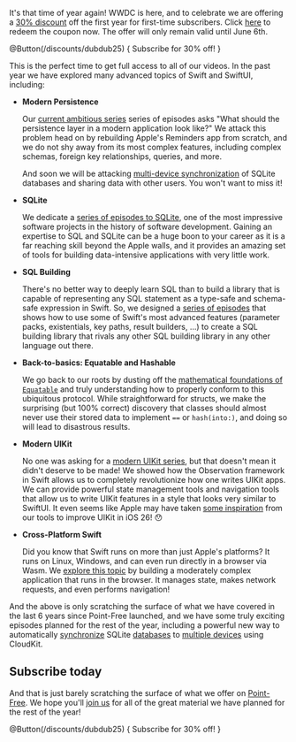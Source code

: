 It's that time of year again! WWDC is here, and to celebrate we are offering a 
[30% discount](/discounts/dubdub25) off the first year for first-time subscribers. Click
[here](/discounts/dubdub25) to redeem the coupon now. The offer will only remain valid until June 
6th.

@Button(/discounts/dubdub25) {
  Subscribe for 30% off!
}

This is the perfect time to get full access to all of our videos. In the past year we have explored 
many advanced topics of Swift and SwiftUI, including:

* **Modern Persistence**

  Our [current ambitious series][modern-persistence-collection] series of episodes asks "What should
  the persistence layer in a modern application look like?" We attack this problem head on by 
  rebuilding Apple's Reminders app from scratch, and we do not shy away from its most complex 
  features, including complex schemas, foreign key relationships, queries, and more.
  
  And soon we will be attacking 
  [multi-device synchronization](https://x.com/pointfreeco/status/1925944881853174212) of SQLite 
  databases and sharing data with other users. You won't want to miss it!

* **SQLite**

  We dedicate a [series of episodes to SQLite][sqlite-collection], one of the most impressive 
  software projects in the history of software development. Gaining an expertise to SQL and SQLite 
  can be a huge boon to your career as it is a far reaching skill beyond the Apple walls, and it 
  provides an amazing set of tools for building data-intensive applications with very little work. 

* **SQL Building**
  
  There's no better way to deeply learn SQL than to build a library that is capable of 
  representing any SQL statement as a type-safe and schema-safe expression in Swift. So, we
  designed a [series of episodes][sql-building-collection] that shows how to use some of Swift's
  most advanced features (parameter packs, existentials, key paths, result builders, …) to create
  a SQL building library that rivals any other SQL building library in any other language out there.

* **Back-to-basics: Equatable and Hashable**

  We go back to our roots by dusting off the 
  [mathematical foundations of `Equatable`][back-to-basics] and truly understanding how to properly 
  conform to this ubiquitous protocol. While straightforward for structs, we make the surprising 
  (but 100% correct) discovery that classes should almost never use their stored data to implement 
  `==` or `hash(into:)`, and doing so will lead to disastrous results. 
  
  [back-to-basics]: /collections/back-to-basics/equatable-and-hashable

* **Modern UIKit**

  No one was asking for a [modern UIKit series][modern-uikit-collection], but that doesn't mean it 
  didn't deserve to be made! We showed how the Observation framework in Swift allows us to 
  completely  revolutionize how one writes UIKit apps. We can provide powerful state management 
  tools and navigation tools that allow us to write UIKit features in a style that looks very 
  similar to SwiftUI. It even seems like Apple may have taken 
  [some inspiration](https://x.com/pointfreeco/status/1932462471203414338) from our tools
  to improve UIKit in iOS 26! 😯  

* **Cross-Platform Swift**

  Did you know that Swift runs on more than just Apple's platforms? It runs on Linux, Windows,
  and can even run directly in a browser via Wasm. We [explore this topic][cross-platform-swift]
  by building a moderately complex application that runs in the browser. It manages state, makes
  network requests, and even performs navigation! 
  
  [cross-platform-swift]: /collections/cross-platform-swift

And the above is only scratching the surface of what we have covered in the last 6 years since 
Point-Free launched, and we have some truly exciting episodes planned for the rest of the year,
including a powerful new way to automatically 
[synchronize](https://x.com/pointfreeco/status/1925221997644243453) 
SQLite [databases](https://x.com/pointfreeco/status/1925560444120703289)
to [multiple devices](https://x.com/pointfreeco/status/1925944881853174212)
using CloudKit.
  
[sql-building-collection]: /collections/sqlite/sql-building
[sqlite-collection]: /collections/sqlite/introduction-to-sqlite
[modern-persistence-collection]: /collections/modern-persistence
[concurrency-collection]: /collections/concurrency
[livestreams]: /collections/livestreams
[map-zip-flatmap]: /collections/map-zip-flat-map
[adt-collection]: /collections/algebraic-data-types
[collections]: /collections
[tca-1.0-blog]: /blog/posts/112-composable-architecture-1-0
[modern-uikit-collection]: /collections/uikit
[sharing-state-collection]: /collections/composable-architecture/sharing-and-persisting-state
[observation-tca-collection]: /collections/composable-architecture/observable-architecture
[observation-collection]: /collections/swiftui/observation
[perception-blog]: /blog/posts/129-perception-a-back-port-of-observable
[tour-tca-1.0]: /collections/composable-architecture/composable-architecture-1-0
[macros-collection]: /collections/macros

## Subscribe today

And that is just barely scratching the surface of what we offer on [Point-Free](/). We hope you'll 
[join us](/discounts/wwdc-2023) for all of the great material we have planned for the rest of the 
year!

@Button(/discounts/dubdub25) {
  Subscribe for 30% off!
}

